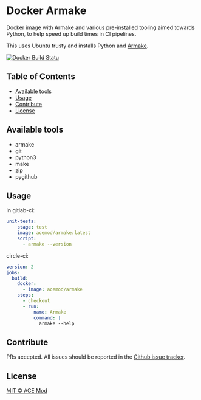 # Docker Armake

Docker image with Armake and various pre-installed tooling aimed towards Python, to help speed up build times in CI pipelines.

This uses Ubuntu trusty and installs Python and [Armake](https://github.com/KoffeinFlummi/armake).

[![Docker Build Statu](https://img.shields.io/docker/pulls/acemod/armake.svg)](https://hub.docker.com/r/acemod/armake/)

## Table of Contents

- [Available tools](#availble-tools)
- [Usage](#usage)
- [Contribute](#contribute)
- [License](#license)

## Available tools

- armake
- git
- python3
- make
- zip
- pygithub


## Usage

In gitlab-ci:

```yaml
unit-tests:
    stage: test
    image: acemod/armake:latest
    script:
      - armake --version
```

circle-ci:

```yml
version: 2
jobs:
  build:
    docker:
      - image: acemod/armake
    steps:
      - checkout
      - run:
          name: Armake
          command: |
            armake --help
```

## Contribute

PRs accepted. All issues should be reported in the [Github issue tracker](https://github.com/acemod/docker-armake/issues).

## License

[MIT © ACE Mod](LICENSE)
